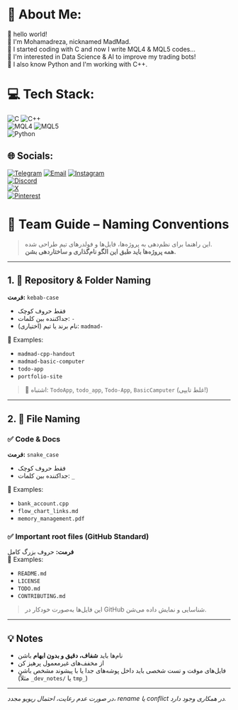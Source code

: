 # 💫 About Me:
👀 hello world!<br>
👤 I'm Mohamadreza, nicknamed MadMad.<br>
🤖 I started coding with C and now I write MQL4 & MQL5 codes... <br>
👾 I'm interested in Data Science & AI to improve my trading bots!<br>
🐍 I also know Python and I'm working with C++.<br>



# 💻 Tech Stack:
![C](https://img.shields.io/badge/c-%2300599C.svg?style=for-the-badge&logo=c&logoColor=white)
![C++](https://img.shields.io/badge/c++-%2300599C.svg?style=for-the-badge&logo=c%2B%2B&logoColor=white) <br>
![MQL4](https://img.shields.io/badge/MQL4-%23FF6600.svg?style=for-the-badge&logo=java&logoColor=white)
![MQL5](https://img.shields.io/badge/MQL5-%23FF6600.svg?style=for-the-badge&logo=java&logoColor=white) <br>
![Python](https://img.shields.io/badge/python-3670A0?style=for-the-badge&logo=python&logoColor=ffdd54)   



## 🌐 Socials:
[![Telegram](https://img.shields.io/badge/Telegram-%2300A8E8.svg?logo=telegram&logoColor=white)](https://t.me/MadMad666)
[![Email](https://img.shields.io/badge/Email-%23D14836.svg?logo=gmail&logoColor=white)](mailto:madmadpv@gmail.com)
[![Instagram](https://img.shields.io/badge/Instagram-%23E4405F.svg?logo=Instagram&logoColor=white)](https://instagram.com/hid_madmad) <br>
[![Discord](https://img.shields.io/badge/Discord-%237289DA.svg?logo=discord&logoColor=white)](https://discord.gg/XSw9XNW6)  
[![X](https://img.shields.io/badge/X-black.svg?logo=X&logoColor=white)](https://x.com/Mad_________Mad)  
[![Pinterest](https://img.shields.io/badge/Pinterest-%23E60023.svg?logo=Pinterest&logoColor=white)](https://pinterest.com/MadMad666rn)


# 🧠 Team Guide – Naming Conventions

> این راهنما برای نظم‌دهی به پروژه‌ها، فایل‌ها و فولدرهای تیم طراحی شده.  
**همه پروژه‌ها باید طبق این الگو نام‌گذاری و ساختاردهی بشن.**

---

## 1. 🔹 Repository & Folder Naming

**فرمت:** `kebab-case`  
- فقط حروف کوچک  
- جداکننده بین کلمات: `-`  
- نام برند یا تیم (اختیاری): `madmad-`

📌 Examples:
- `madmad-cpp-handout`
- `madmad-basic-computer`
- `todo-app`
- `portfolio-site`

> 🚫 اشتباه: `TodoApp`, `todo_app`, `Todo-App`, `BasicCamputer` (غلط تایپی!)

---

## 2. 🔹 File Naming

### ✅ Code & Docs
**فرمت:** `snake_case`  
- فقط حروف کوچک  
- جداکننده بین کلمات: `_`

📌 Examples:
- `bank_account.cpp`
- `flow_chart_links.md`
- `memory_management.pdf`

### ✅ Important root files (GitHub Standard)
**فرمت:** حروف بزرگ کامل  
📌 Examples:
- `README.md`
- `LICENSE`
- `TODO.md`
- `CONTRIBUTING.md`

> این فایل‌ها به‌صورت خودکار در GitHub شناسایی و نمایش داده می‌شن.

---

## 💡 Notes
- نام‌ها باید **شفاف، دقیق و بدون ابهام** باشن
- از مخفف‌های غیرمعمول پرهیز کن
- فایل‌های موقت و تست شخصی باید داخل پوشه‌های جدا یا با پیشوند مشخص باشن (مثلاً `_dev_notes/` یا `tmp_`)

---

*در صورت عدم رعایت، احتمال ریویو مجدد، rename یا conflict در همکاری وجود دارد.*
